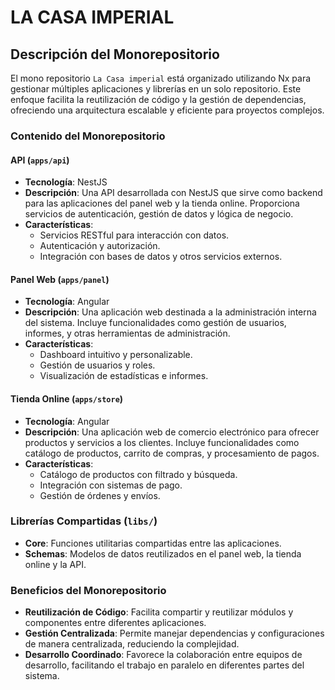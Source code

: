 # LA CASA IMPERIAL

## Descripción del Monorepositorio

El mono repositorio `La Casa imperial` está organizado utilizando Nx para gestionar múltiples aplicaciones y librerías en un solo repositorio. Este enfoque facilita la reutilización de código y la gestión de dependencias, ofreciendo una arquitectura escalable y eficiente para proyectos complejos.

### Contenido del Monorepositorio

#### API (`apps/api`)
- **Tecnología**: NestJS
- **Descripción**: Una API desarrollada con NestJS que sirve como backend para las aplicaciones del panel web y la tienda online. Proporciona servicios de autenticación, gestión de datos y lógica de negocio.
- **Características**:
  - Servicios RESTful para interacción con datos.
  - Autenticación y autorización.
  - Integración con bases de datos y otros servicios externos.

#### Panel Web (`apps/panel`)
- **Tecnología**: Angular
- **Descripción**: Una aplicación web destinada a la administración interna del sistema. Incluye funcionalidades como gestión de usuarios, informes, y otras herramientas de administración.
- **Características**:
  - Dashboard intuitivo y personalizable.
  - Gestión de usuarios y roles.
  - Visualización de estadísticas e informes.

#### Tienda Online (`apps/store`)
- **Tecnología**: Angular
- **Descripción**: Una aplicación web de comercio electrónico para ofrecer productos y servicios a los clientes. Incluye funcionalidades como catálogo de productos, carrito de compras, y procesamiento de pagos.
- **Características**:
  - Catálogo de productos con filtrado y búsqueda.
  - Integración con sistemas de pago.
  - Gestión de órdenes y envíos.



### Librerías Compartidas (`libs/`)
- **Core**: Funciones utilitarias compartidas entre las aplicaciones.
- **Schemas**: Modelos de datos reutilizados en el panel web, la tienda online y la API.

### Beneficios del Monorepositorio
- **Reutilización de Código**: Facilita compartir y reutilizar módulos y componentes entre diferentes aplicaciones.
- **Gestión Centralizada**: Permite manejar dependencias y configuraciones de manera centralizada, reduciendo la complejidad.
- **Desarrollo Coordinado**: Favorece la colaboración entre equipos de desarrollo, facilitando el trabajo en paralelo en diferentes partes del sistema.
